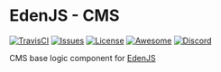 # EdenJS - CMS
[![TravisCI](https://travis-ci.com/ifactorydigital/ifactoryjs_cms.svg?branch=master)](https://travis-ci.com/ifactorydigital/ifactoryjs_cms)
[![Issues](https://img.shields.io/github/issues/ifactorydigital/ifactoryjs_cms.svg)](https://github.com/ifactorydigital/ifactoryjs_cms/issues)
[![License](https://img.shields.io/badge/license-MIT-blue.svg)](https://github.com/ifactorydigital/ifactoryjs_cms)
[![Awesome](https://img.shields.io/badge/awesome-true-green.svg)](https://github.com/ifactorydigital/ifactoryjs_cms)
[![Discord](https://img.shields.io/discord/583845970433933312.svg)](https://discord.gg/5u3f3up)

CMS base logic component for [EdenJS](https://github.com/edenjs-cli)